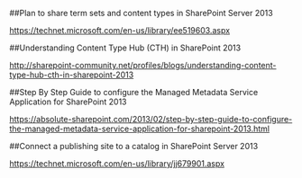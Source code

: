 ##Plan to share term sets and content types in SharePoint Server 2013

https://technet.microsoft.com/en-us/library/ee519603.aspx

##Understanding Content Type Hub (CTH) in SharePoint 2013

http://sharepoint-community.net/profiles/blogs/understanding-content-type-hub-cth-in-sharepoint-2013

##Step By Step Guide to configure the Managed Metadata Service Application for SharePoint 2013

https://absolute-sharepoint.com/2013/02/step-by-step-guide-to-configure-the-managed-metadata-service-application-for-sharepoint-2013.html

##Connect a publishing site to a catalog in SharePoint Server 2013

https://technet.microsoft.com/en-us/library/jj679901.aspx
